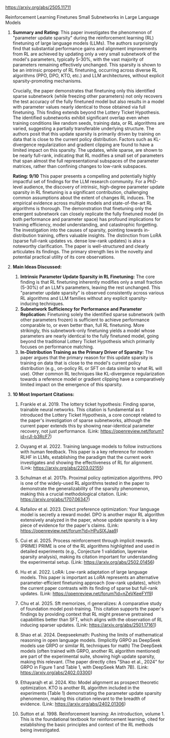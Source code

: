 https://arxiv.org/abs/2505.11711

Reinforcement Learning Finetunes Small Subnetworks in Large Language Models

1.  **Summary and Rating:**
    This paper investigates the phenomenon of "parameter update sparsity" during the reinforcement learning (RL) finetuning of large language models (LLMs). The authors surprisingly find that substantial performance gains and alignment improvements from RL are achieved by updating only a very small subnetwork of the model's parameters, typically 5-30%, with the vast majority of parameters remaining effectively unchanged. This sparsity is shown to be an intrinsic property of RL finetuning, occurring across diverse RL algorithms (PPO, DPO, KTO, etc.) and LLM architectures, without explicit sparsity-promoting mechanisms.

    Crucially, the paper demonstrates that finetuning only this identified sparse subnetwork (while freezing other parameters) not only recovers the test accuracy of the fully finetuned model but also results in a model with parameter values nearly identical to those obtained via full finetuning. This finding extends beyond the Lottery Ticket Hypothesis. The identified subnetworks exhibit significant overlap even when training conditions like random seeds, training data, or RL algorithms are varied, suggesting a partially transferable underlying structure. The authors posit that this update sparsity is primarily driven by training on data that is close to the current policy distribution. Factors such as KL-divergence regularization and gradient clipping are found to have a limited impact on this sparsity. The updates, while sparse, are shown to be nearly full-rank, indicating that RL modifies a small set of parameters that span almost the full representational subspaces of the parameter matrices, rather than confining changes to low-rank subspaces.

    **Rating: 9/10**
    This paper presents a compelling and potentially highly impactful set of findings for the LLM research community. For a PhD-level audience, the discovery of intrinsic, high-degree parameter update sparsity in RL finetuning is a significant contribution, challenging common assumptions about the extent of changes RL induces. The empirical evidence across multiple models and state-of-the-art RL algorithms is thorough. The demonstration that finetuning only the emergent subnetwork can closely replicate the fully finetuned model (in both performance and parameter space) has profound implications for training efficiency, model understanding, and catastrophic forgetting. The investigation into the causes of sparsity, pointing towards in-distribution training, offers valuable insights. The distinction from LoRA (sparse full-rank updates vs. dense low-rank updates) is also a noteworthy clarification. The paper is well-structured and clearly articulates its findings. The primary strength lies in the novelty and potential practical utility of its core observations.

2.  **Main Ideas Discussed:**
    1.  **Intrinsic Parameter Update Sparsity in RL Finetuning:** The core finding is that RL finetuning inherently modifies only a small fraction (5-30%) of an LLM's parameters, leaving the rest unchanged. This "parameter update sparsity" is observed consistently across various RL algorithms and LLM families without any explicit sparsity-inducing techniques.
    2.  **Subnetwork Sufficiency for Performance and Parameter Replication:** Finetuning solely the identified sparse subnetwork (with other parameters frozen) is sufficient to achieve performance comparable to, or even better than, full RL finetuning. More strikingly, this subnetwork-only finetuning yields a model whose parameters are nearly identical to the fully finetuned model, going beyond the traditional Lottery Ticket Hypothesis which primarily focuses on performance matching.
    3.  **In-Distribution Training as the Primary Driver of Sparsity:** The paper argues that the primary reason for this update sparsity is training on data that is close to the model's current policy distribution (e.g., on-policy RL or SFT on data similar to what RL will use). Other common RL techniques like KL-divergence regularization towards a reference model or gradient clipping have a comparatively limited impact on the emergence of this sparsity.

3.  **10 Most Important Citations:**

    1.  Frankle et al. 2019. The lottery ticket hypothesis: Finding sparse, trainable neural networks.
        This citation is fundamental as it introduced the Lottery Ticket Hypothesis, a core concept related to the paper's investigation of sparse subnetworks, although the current paper extends this by showing near-identical parameter recovery, not just performance.
        (Link: https://openreview.net/forum?id=rJl-b3RcF7)

    2.  Ouyang et al. 2022. Training language models to follow instructions with human feedback.
        This paper is a key reference for modern RLHF in LLMs, establishing the paradigm that the current work investigates and showing the effectiveness of RL for alignment.
        (Link: https://arxiv.org/abs/2203.02155)

    3.  Schulman et al. 2017b. Proximal policy optimization algorithms.
        PPO is one of the widely-used RL algorithms tested in the paper to demonstrate the generalizability of the sparsity phenomenon, making this a crucial methodological citation.
        (Link: https://arxiv.org/abs/1707.06347)

    4.  Rafailov et al. 2023. Direct preference optimization: Your language model is secretly a reward model.
        DPO is another major RL algorithm extensively analyzed in the paper, whose update sparsity is a key piece of evidence for the paper's claims.
        (Link: https://openreview.net/forum?id=HPuSIXJaa9)

    5.  Cui et al. 2025. Process reinforcement through implicit rewards. (PRIME)
        PRIME is one of the RL algorithms highlighted and used in detailed experiments (e.g., Conjecture 1 validation, layerwise sparsity analysis), making its citation important for understanding the experimental setup.
        (Link: https://arxiv.org/abs/2502.01456)

    6.  Hu et al. 2022. LoRA: Low-rank adaptation of large language models.
        This paper is important as LoRA represents an alternative parameter-efficient finetuning approach (low-rank updates), which the current paper contrasts with its finding of sparse but full-rank updates.
        (Link: https://openreview.net/forum?id=nZeVKeeFYf9)

    7.  Chu et al. 2025. Sft memorizes, rl generalizes: A comparative study of foundation model post-training.
        This citation supports the paper's findings by providing context that RL might preserve pretrained capabilities better than SFT, which aligns with the observation of RL inducing sparser updates.
        (Link: https://arxiv.org/abs/2501.17161)

    8.  Shao et al. 2024. Deepseekmath: Pushing the limits of mathematical reasoning in open language models. (Implicitly GRPO as DeepSeek models use GRPO or similar RL techniques for math)
        The DeepSeek models (often trained with GRPO, another RL algorithm mentioned) are part of the experimental suite, showing high update sparsity, making this relevant. (The paper directly cites "Shao et al., 2024" for GRPO in Figure 1 and Table 1, with DeepSeek Math 7B).
        (Link: https://arxiv.org/abs/2402.03300)

    9.  Ethayarajh et al. 2024. Kto: Model alignment as prospect theoretic optimization.
        KTO is another RL algorithm included in the experiments (Table 1) demonstrating the parameter update sparsity phenomenon, making this citation relevant to the breadth of evidence.
        (Link: https://arxiv.org/abs/2402.01306)

    10. Sutton et al. 1998. Reinforcement learning: An introduction, volume 1.
        This is the foundational textbook for reinforcement learning, cited for establishing the basic principles and context of the RL methods being investigated.
